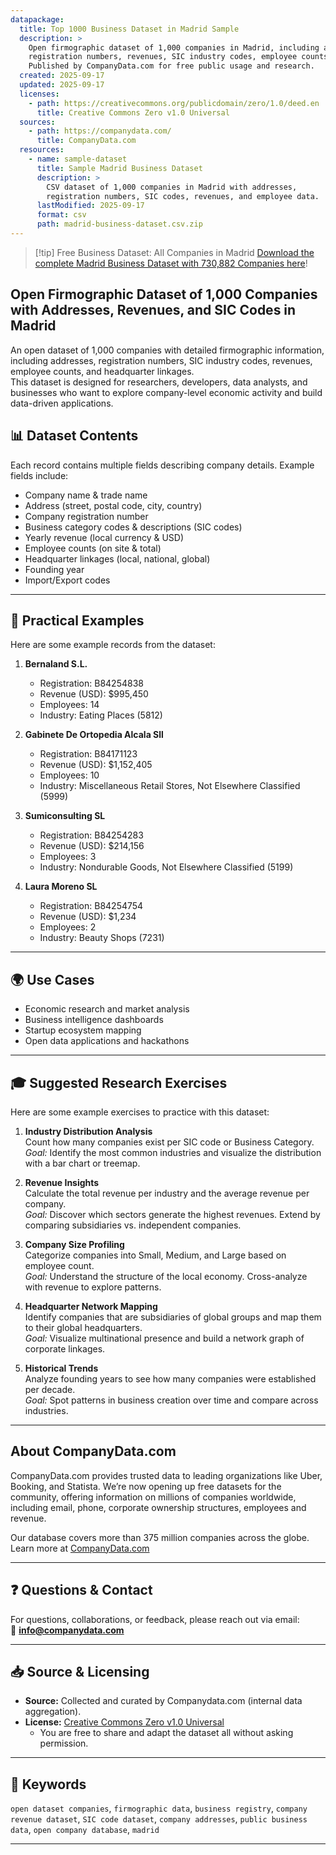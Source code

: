 ```yaml
---
datapackage:
  title: Top 1000 Business Dataset in Madrid Sample
  description: >
    Open firmographic dataset of 1,000 companies in Madrid, including addresses, 
    registration numbers, revenues, SIC industry codes, employee counts, and headquarter linkages. 
    Published by CompanyData.com for free public usage and research.
  created: 2025-09-17
  updated: 2025-09-17
  licenses:
    - path: https://creativecommons.org/publicdomain/zero/1.0/deed.en
      title: Creative Commons Zero v1.0 Universal
  sources:
    - path: https://companydata.com/
      title: CompanyData.com
  resources:
    - name: sample-dataset
      title: Sample Madrid Business Dataset
      description: >
        CSV dataset of 1,000 companies in Madrid with addresses, 
        registration numbers, SIC codes, revenues, and employee data.
      lastModified: 2025-09-17
      format: csv
      path: madrid-business-dataset.csv.zip
---
```


> [!tip] Free Business Dataset: All Companies in Madrid
> [Download the complete Madrid Business Dataset with 730,882 Companies here](https://companydata.com/wp-content/uploads/datasets/rome-business-dataset.csv.zip)!

## Open Firmographic Dataset of 1,000 Companies with Addresses, Revenues, and SIC Codes in Madrid

An open dataset of 1,000 companies with detailed firmographic information, including addresses, registration numbers, SIC industry codes, revenues, employee counts, and headquarter linkages.  
This dataset is designed for researchers, developers, data analysts, and businesses who want to explore company-level economic activity and build data-driven applications.


## 📊 Dataset Contents

Each record contains multiple fields describing company details. Example fields include:

- Company name & trade name  
- Address (street, postal code, city, country)  
- Company registration number  
- Business category codes & descriptions (SIC codes)  
- Yearly revenue (local currency & USD)  
- Employee counts (on site & total)  
- Headquarter linkages (local, national, global)  
- Founding year  
- Import/Export codes  

---

## 🔎 Practical Examples

Here are some example records from the dataset:

1. **Bernaland S.L.** 
   - Registration: B84254838  
   - Revenue (USD): $995,450  
   - Employees: 14  
   - Industry: Eating Places (5812)  

2. **Gabinete De Ortopedia Alcala Sll** 
   - Registration: B84171123  
   - Revenue (USD): $1,152,405  
   - Employees: 10  
   - Industry: Miscellaneous Retail Stores, Not Elsewhere Classified (5999)  

3. **Sumiconsulting SL** 
   - Registration: B84254283  
   - Revenue (USD): $214,156  
   - Employees: 3  
   - Industry: Nondurable Goods, Not Elsewhere Classified (5199)  

4. **Laura Moreno SL** 
   - Registration: B84254754  
   - Revenue (USD): $1,234  
   - Employees: 2  
   - Industry: Beauty Shops (7231)

---

## 🌍 Use Cases
- Economic research and market analysis  
- Business intelligence dashboards  
- Startup ecosystem mapping  
- Open data applications and hackathons  

---

## 🎓 Suggested Research Exercises

Here are some example exercises to practice with this dataset:

1. **Industry Distribution Analysis**  
   Count how many companies exist per SIC code or Business Category.  
   *Goal:* Identify the most common industries and visualize the distribution with a bar chart or treemap.

2. **Revenue Insights**  
   Calculate the total revenue per industry and the average revenue per company.  
   *Goal:* Discover which sectors generate the highest revenues. Extend by comparing subsidiaries vs. independent companies.

3. **Company Size Profiling**  
   Categorize companies into Small, Medium, and Large based on employee count.  
   *Goal:* Understand the structure of the local economy. Cross-analyze with revenue to explore patterns.

4. **Headquarter Network Mapping**  
   Identify companies that are subsidiaries of global groups and map them to their global headquarters.  
   *Goal:* Visualize multinational presence and build a network graph of corporate linkages.

5. **Historical Trends**  
   Analyze founding years to see how many companies were established per decade.  
   *Goal:* Spot patterns in business creation over time and compare across industries.

---

## About CompanyData.com

CompanyData.com provides trusted data to leading organizations like Uber, Booking, and Statista. We’re now opening up free datasets for the community, offering information on millions of companies worldwide, including email, phone, corporate ownership structures, employees and revenue.

Our database covers more than 375 million companies across the globe.
Learn more at [CompanyData.com](https://companydata.com)

---

## ❓ Questions & Contact
For questions, collaborations, or feedback, please reach out via email:  
📧 **info@companydata.com**

---

## 📥 Source & Licensing

- **Source:** Collected and curated by Companydata.com (internal data aggregation).  
- **License:** [Creative Commons Zero v1.0 Universal](https://creativecommons.org/publicdomain/zero/1.0/deed.en)  
  - You are free to share and adapt the dataset all without asking permission.

---

## 🔑 Keywords
`open dataset companies`, `firmographic data`, `business registry`, `company revenue dataset`, `SIC code dataset`, `company addresses`, `public business data`, `open company database`, `madrid`

---

